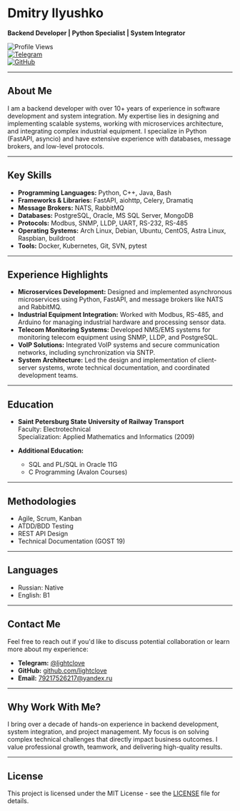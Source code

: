 # Dmitry Ilyushko  
**Backend Developer | Python Specialist | System Integrator**

![Profile Views](https://komarev.com/ghpvc/?username=lightclove&color=blue)  
[![Telegram](https://img.shields.io/badge/Telegram-@lightclove-blue)](https://t.me/lightclove)  
[![GitHub](https://img.shields.io/badge/GitHub-lightclove-green)](https://github.com/lightclove)

---

## **About Me**
I am a backend developer with over 10+ years of experience in software development and system integration. My expertise lies in designing and implementing scalable systems, working with microservices architecture, and integrating complex industrial equipment. I specialize in Python (FastAPI, asyncio) and have extensive experience with databases, message brokers, and low-level protocols.

---

## **Key Skills**
- **Programming Languages:** Python, C++, Java, Bash  
- **Frameworks & Libraries:** FastAPI, aiohttp, Celery, Dramatiq  
- **Message Brokers:** NATS, RabbitMQ  
- **Databases:** PostgreSQL, Oracle, MS SQL Server, MongoDB  
- **Protocols:** Modbus, SNMP, LLDP, UART, RS-232, RS-485  
- **Operating Systems:** Arch Linux, Debian, Ubuntu, CentOS, Astra Linux, Raspbian, buildroot 
- **Tools:** Docker, Kubernetes, Git, SVN, pytest  

---

## **Experience Highlights**
- **Microservices Development:** Designed and implemented asynchronous microservices using Python, FastAPI, and message brokers like NATS and RabbitMQ.  
- **Industrial Equipment Integration:** Worked with Modbus, RS-485, and Arduino for managing industrial hardware and processing sensor data.  
- **Telecom Monitoring Systems:** Developed NMS/EMS systems for monitoring telecom equipment using SNMP, LLDP, and PostgreSQL.  
- **VoIP Solutions:** Integrated VoIP systems and secure communication networks, including synchronization via SNTP.  
- **System Architecture:** Led the design and implementation of client-server systems, wrote technical documentation, and coordinated development teams.  

---

## **Education**
- **Saint Petersburg State University of Railway Transport**  
  Faculty: Electrotechnical  
  Specialization: Applied Mathematics and Informatics (2009)  

- **Additional Education:**  
  - SQL and PL/SQL in Oracle 11G  
  - C Programming (Avalon Courses)  

---

## **Methodologies**
- Agile, Scrum, Kanban  
- ATDD/BDD Testing  
- REST API Design  
- Technical Documentation (GOST 19)  

---

## **Languages**
- Russian: Native  
- English: B1    

---

## **Contact Me**
Feel free to reach out if you'd like to discuss potential collaboration or learn more about my experience:  
- **Telegram:** [@lightclove](https://t.me/lightclove)  
- **GitHub:** [github.com/lightclove](https://github.com/lightclove)  
- **Email:** 79217526217@yandex.ru  

---

## **Why Work With Me?**
I bring over a decade of hands-on experience in backend development, system integration, and project management. My focus is on solving complex technical challenges that directly impact business outcomes. I value professional growth, teamwork, and delivering high-quality results.

---

## **License**
This project is licensed under the MIT License - see the [LICENSE](LICENSE) file for details.
